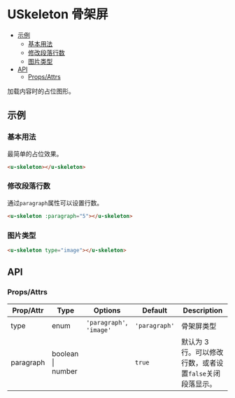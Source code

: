 <!-- 该 README.md 根据 api.yaml 和 docs/*.md 自动生成，为了方便在 GitHub 和 NPM 上查阅。如需修改，请查看源文件 -->

# USkeleton 骨架屏

- [示例](#示例)
    - [基本用法](#基本用法)
    - [修改段落行数](#修改段落行数)
    - [图片类型](#图片类型)
- [API]()
    - [Props/Attrs](#propsattrs)

加载内容时的占位图形。

## 示例
### 基本用法

最简单的占位效果。

``` html
<u-skeleton></u-skeleton>
```

### 修改段落行数

通过`paragraph`属性可以设置行数。

``` html
<u-skeleton :paragraph="5"></u-skeleton>
```

### 图片类型

``` html { width: 50% }
<u-skeleton type="image"></u-skeleton>
```
## API
### Props/Attrs

| Prop/Attr | Type | Options | Default | Description |
| --------- | ---- | ------- | ------- | ----------- |
| type | enum | `'paragraph'`, `'image'` | `'paragraph'` | 骨架屏类型 |
| paragraph | boolean \| number |  | `true` | 默认为 3 行。可以修改行数，或者设置`false`关闭段落显示。 |

